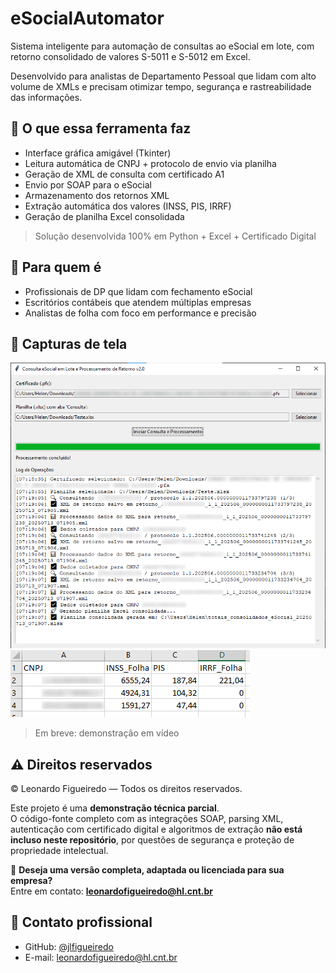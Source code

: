 # eSocialAutomator

Sistema inteligente para automação de consultas ao eSocial em lote, com retorno consolidado de valores S-5011 e S-5012 em Excel.

Desenvolvido para analistas de Departamento Pessoal que lidam com alto volume de XMLs e precisam otimizar tempo, segurança e rastreabilidade das informações.

## 🚀 O que essa ferramenta faz

- Interface gráfica amigável (Tkinter)
- Leitura automática de CNPJ + protocolo de envio via planilha
- Geração de XML de consulta com certificado A1
- Envio por SOAP para o eSocial
- Armazenamento dos retornos XML
- Extração automática dos valores (INSS, PIS, IRRF)
- Geração de planilha Excel consolidada

> Solução desenvolvida 100% em Python + Excel + Certificado Digital

## 🎯 Para quem é

- Profissionais de DP que lidam com fechamento eSocial
- Escritórios contábeis que atendem múltiplas empresas
- Analistas de folha com foco em performance e precisão

## 📸 Capturas de tela

![Exemplo GUI](screenshots/interface_gui.png)  
![Excel Gerado](screenshots/excel_saida.png)

> Em breve: demonstração em vídeo

## ⚠️ Direitos reservados

© Leonardo Figueiredo — Todos os direitos reservados.

Este projeto é uma **demonstração técnica parcial**.  
O código-fonte completo com as integrações SOAP, parsing XML, autenticação com certificado digital e algoritmos de extração **não está incluso neste repositório**, por questões de segurança e proteção de propriedade intelectual.

📩 **Deseja uma versão completa, adaptada ou licenciada para sua empresa?**  
Entre em contato: **leonardofigueiredo@hl.cnt.br**

## 💬 Contato profissional

- GitHub: [@jlfigueiredo](https://github.com/jlfigueiredo)
- E-mail: leonardofigueiredo@hl.cnt.br
